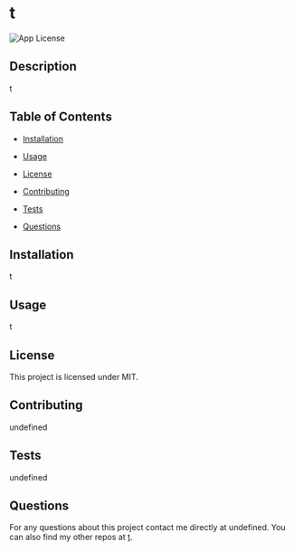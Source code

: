 # t
  ![App License](https://img.shields.io/badge/license-MIT-blue.svg)

## Description

t

## Table of Contents

* [Installation](#installation)

* [Usage](#usage)

* [License](#license)

* [Contributing](#contributing)

* [Tests](#tests)

* [Questions](#questions)

## Installation

t

## Usage

t

## License

This project is licensed under MIT.

## Contributing

undefined

## Tests

undefined

## Questions

For any questions about this project contact me directly at undefined.  You can also find my other repos at [t](https://github.com/t/).

